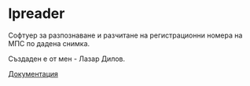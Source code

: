 # lpreader
Софтуер за разпознаване и разчитане на регистрационни номера на МПС по дадена снимка.

Създаден е от мен - Лазар Дилов.

[Документация](https://github.com/ldilov/lpreader/blob/master/doc/AI_PlateRecogniser_Documentation.pdf)
